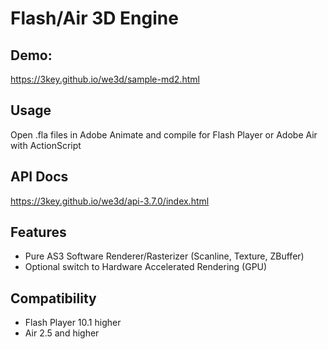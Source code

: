 # Flash/Air 3D Engine

## Demo: 

https://3key.github.io/we3d/sample-md2.html

## Usage

Open .fla files in Adobe Animate and compile for Flash Player or Adobe Air with ActionScript

## API Docs

https://3key.github.io/we3d/api-3.7.0/index.html

## Features

- Pure AS3 Software Renderer/Rasterizer (Scanline, Texture, ZBuffer)
- Optional switch to Hardware Accelerated Rendering (GPU) 

## Compatibility 

- Flash Player 10.1 higher
- Air 2.5 and higher
